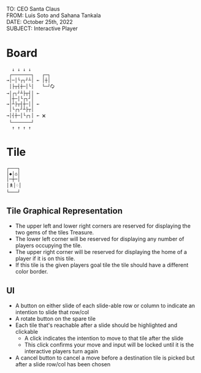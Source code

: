 TO: CEO Santa Claus  
FROM: Luis Soto and Sahana Tankala  
DATE: October 25th, 2022  
SUBJECT: Interactive Player  

# Board
```
  ↓ ↓ ↓ ↓
 ┌───────┐   ┌─┐
→│─│└┌┐┘┴│ ← │┼│
 │├┬┤┼─│└│   └─┘🗘
→│┌┐┘┴├┬┤│ ← 
 │┼─│└┌┐┘│
→│┴├┬┤┼─││ ← 
 │└┌┐┘┴├┬│
→│┤┼─│└┌┐│ ← 🗙
 └───────┘
  ↑ ↑ ↑ ↑
```

# Tile
  ```
┌───┐
│◆│⌂│
│─┼─│
│🯅│♢│
└───┘
```

## Tile Graphical Representation
* The upper left and lower right corners are reserved for displaying the two
	gems of the tiles Treasure.
* The lower left corner will be reserved for displaying any number of players occupying the tile.
* The upper right corner will be reserved for displaying the home of a player if it is on this tile.
* If this tile is the given players goal tile the tile should have a different color border.

## UI
* A button on either slide of each slide-able row or column to indicate an
	intention to slide that row/col
* A rotate button on the spare tile
* Each tile that's reachable after a slide should be highlighted and clickable
  * A click indicates the intention to move to that tile after the slide
  * This click confirms your move and input will be locked until it is the
	  interactive players turn again
* A cancel button to cancel a move before a destination tile is picked but
	after a slide row/col has been chosen
